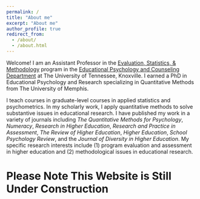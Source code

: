 ```yaml
---
permalink: /
title: "About me"
excerpt: "About me"
author_profile: true
redirect_from: 
  - /about/
  - /about.html
---
```


Welcome! I am an Assistant Professor in the [Evaluation, Statistics, & Methodology](https://epc.utk.edu/evaluation-statistics-measurement/) program in the [Educational Psychology and Counseling Department](https://epc.utk.edu/) at The University of Tennessee, Knoxville. I earned a PhD in Educational Psychology and Research specializing in Quantitative Methods from The University of Memphis. 

I teach courses in graduate-level courses in applied statistics and psychometrics. In my scholarly work, I apply quantitative methods to solve substantive issues in educational research. I have published my work in a variety of journals including *The Quantitative Methods for Psychology*, *Numeracy*, *Research in Higher Education*, *Research and Practice in Assessment*, *The Review of Higher Education*, *Higher Education*, *School Psychology Review*, and the *Journal of Diversity in Higher Education*. My specific research interests include (1) program evaluation and assessment in higher education and (2) methodological issues in educational research.   

# Please Note This Website is Still Under Construction